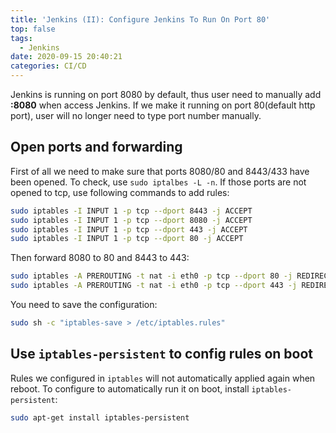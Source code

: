 ```yaml
---
title: 'Jenkins (II): Configure Jenkins To Run On Port 80'
top: false
tags:
  - Jenkins
date: 2020-09-15 20:40:21
categories: CI/CD
---
```


Jenkins is running on port 8080 by default, thus user need to manually add **:8080** when access Jenkins. If we make it running on port 80(default http port), user will no longer need to type port number manually.

<!--more-->

## Open ports and forwarding

First of all we need to make sure that ports 8080/80 and 8443/433 have been opened. To check, use `sudo iptalbes -L -n`. If those ports are not opened to tcp, use following commands to add rules:

```bash
sudo iptables -I INPUT 1 -p tcp --dport 8443 -j ACCEPT
sudo iptables -I INPUT 1 -p tcp --dport 8080 -j ACCEPT
sudo iptables -I INPUT 1 -p tcp --dport 443 -j ACCEPT
sudo iptables -I INPUT 1 -p tcp --dport 80 -j ACCEPT
```

Then forward 8080 to 80 and 8443 to 443:

```bash
sudo iptables -A PREROUTING -t nat -i eth0 -p tcp --dport 80 -j REDIRECT --to-port 8080
sudo iptables -A PREROUTING -t nat -i eth0 -p tcp --dport 443 -j REDIRECT --to-port 8443
```

You need to save the configuration:

```bash
sudo sh -c "iptables-save > /etc/iptables.rules"
```

## Use `iptables-persistent` to config rules on boot

Rules we configured in `iptables` will not automatically applied again when reboot. To configure to automatically run it on boot, install `iptables-persistent`:

```bash
sudo apt-get install iptables-persistent
```

